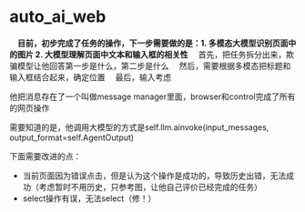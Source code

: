 # auto_ai_web
&emsp;**目前，初步完成了任务的操作，下一步需要做的是：1. 多模态大模型识别页面中的图片 2. 大模型理解页面中文本和输入框的相关性**
&emsp;首先，把任务拆分出来，欺骗模型让他回答第一步是什么，第二步是什么
&emsp;然后，需要根据多模态把标题和输入框结合起来，确定位置
&emsp;最后，输入考虑

他把消息存在了一个叫做message manager里面，browser和control完成了所有的网页操作

需要知道的是，他调用大模型的方式是self.llm.ainvoke(input_messages, output_format=self.AgentOutput)

下面需要改进的点：
- 当前页面因为错误点击，但是认为这个操作是成功的，导致历史出错，无法成功（考虑暂时不用历史，只参考图，让他自己评价已经完成的任务）
- select操作有误，无法select（修！）